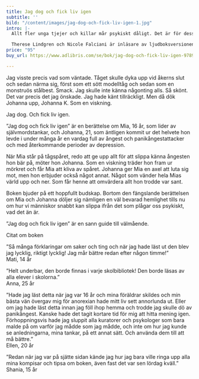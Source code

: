 ```yaml
---
title: Jag dog och fick liv igen
subtitle: ''
bild: "/content/images/jag-dog-och-fick-liv-igen-1.jpg"
intro: |-
  Allt fler unga tjejer och killar mår psykiskt dåligt. Det är för dessa som jag har skrivit min senaste bok ”Jag dog och fick liv igen”. En skönlitterär berättelse på ytan, med ett hoppingivande budskap bortom orden. Boken fungerar som en guidning för att kunna återfå välmåendet.

  Therese Lindgren och Nicole Falciani är inläsare av ljudboksversionen. Det här är bokversionen.
price: "95"
buy_url: https://www.adlibris.com/se/bok/jag-dog-och-fick-liv-igen-9789188375612

---
```

Jag visste precis vad som väntade. Tåget skulle dyka upp vid åkerns slut och sedan närma sig, först som ett sött modelltåg och sedan som en monstruös stålbest. Smack. Jag skulle inte känna någonting alls. Så skönt. Det var precis det jag önskade. Jag hade känt tillräckligt. Men då dök Johanna upp, Johanna K. Som en viskning.

Jag dog. Och fick liv igen.

”Jag dog och fick liv igen” är en berättelse om Mia, 16 år, som lider av självmordstankar, och Johanna, 21, som äntligen kommit ur det helvete hon levde i under många år en vardag full av ångest och panikångestattacker och med återkommande perioder av depression.

När Mia står på tågspåret, redo att ge upp allt för att slippa känna ångesten hon bär på, möter hon Johanna. Som en viskning träder hon fram ur mörkret och får Mia att kliva av spåret. Johanna ger Mia en axel att luta sig mot, men hon erbjuder också något annat. Något som vänder hela Mias värld upp och ner. Som får henne att omvärdera allt hon trodde var sant.

Boken bjuder på ett hoppfullt budskap. Bortom den fängslande berättelsen om Mia och Johanna döljer sig nämligen en väl bevarad hemlighet tills nu om hur vi människor snabbt kan slippa ifrån det som plågar oss psykiskt, vad det än är.

”Jag dog och fick liv igen” är en sann guide till välmående.

Citat om boken

”Så många förklaringar om saker och ting och när jag hade läst ut den blev jag lycklig, riktigt lycklig! Jag mår bättre redan efter någon timme!”  
Mati, 14 år

”Helt underbar, den borde finnas i varje skolbibliotek! Den borde läsas av alla elever i skolorna.”  
Anna, 25 år

”Hade jag läst detta när jag var 16 år och mina föräldrar skildes och min bästa vän övergav mig för anorexian hade mitt liv sett annorlunda ut. Eller om jag hade läst detta innan jag föll ihop hemma och trodde jag skulle dö av panikångest. Kanske hade det tagit kortare tid för mig att hitta mening igen. Förhoppningsvis hade jag sluppit alla kuratorer och psykologer som bara malde på om varför jag mådde som jag mådde, och inte om hur jag kunde se anledningarna, mina tankar, på ett annat sätt. Och använda dem till att må bättre.”  
Ellen, 20 år

”Redan när jag var på sjätte sidan kände jag hur jag bara ville ringa upp alla mina kompisar och tipsa om boken, även fast det var sen lördag kväll.”  
Shania, 15 år